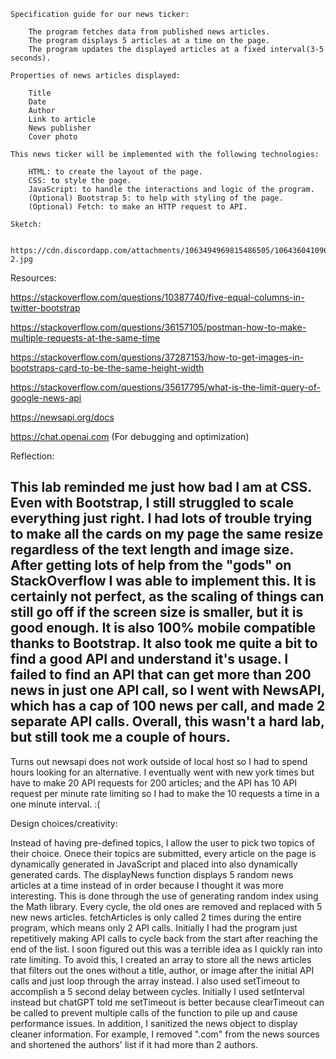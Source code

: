     Specification guide for our news ticker:

        The program fetches data from published news articles.
        The program displays 5 articles at a time on the page.
        The program updates the displayed articles at a fixed interval(3-5 seconds).

    Properties of news articles displayed:

        Title
        Date
        Author
        Link to article
        News publisher
        Cover photo

    This news ticker will be implemented with the following technologies:

        HTML: to create the layout of the page.
        CSS: to style the page.
        JavaScript: to handle the interactions and logic of the program.
        (Optional) Bootstrap 5: to help with styling of the page.
        (Optional) Fetch: to make an HTTP request to API.

    Sketch:

        https://cdn.discordapp.com/attachments/1063494969815486505/1064360410968502272/Untitled_Notebook-2.jpg

Resources:

  https://stackoverflow.com/questions/10387740/five-equal-columns-in-twitter-bootstrap
  
  https://stackoverflow.com/questions/36157105/postman-how-to-make-multiple-requests-at-the-same-time
  
  https://stackoverflow.com/questions/37287153/how-to-get-images-in-bootstraps-card-to-be-the-same-height-width
  
  https://stackoverflow.com/questions/35617795/what-is-the-limit-query-of-google-news-api
  
  https://newsapi.org/docs
  
  https://chat.openai.com (For debugging and optimization)

Reflection:

  This lab reminded me just how bad I am at CSS. Even with Bootstrap, I still struggled to scale everything just right. I had lots of trouble trying to make all the cards on my page the same resize regardless of the text length and image size. After getting lots of help from the "gods" on StackOverflow I was able to implement this. It is certainly not perfect, as the scaling of things can still go off if the screen size is smaller, but it is good enough. It is also 100% mobile compatible thanks to Bootstrap. It also took me quite a bit to find a good API and understand it's usage. I failed to find an API that can get more than 200 news in just one API call, so I went with NewsAPI, which has a cap of 100 news per call, and made 2 separate API calls. Overall, this wasn't a hard lab, but still took me a couple of hours.
  -----------------------------------------------------
  Turns out newsapi does not work outside of local host so I had to spend hours looking for an alternative. I eventually went with new york times but have to make 20 API requests for 200 articles; and the API has 10 API request per minute rate limiting so I had to make the 10 requests a time in a one minute interval. :(

Design choices/creativity:

  Instead of having pre-defined topics, I allow the user to pick two topics of their choice. Onece their topics are submitted, every article on the page is dynamically generated in JavaScript and placed into also dynamically generated cards. The displayNews function displays 5 random news articles at a time instead of in order because I thought it was more interesting. This is done through the use of generating random index using the Math library. Every cycle, the old ones are removed and replaced with 5 new news articles. fetchArticles is only called 2 times during the entire program, which means only 2 API calls. Initially I had the program just repetitively making API calls to cycle back from the start after reaching the end of the list. I soon figured out this was a terrible idea as I quickly ran into rate limiting. To avoid this, I created an array to store all the news articles that filters out the ones without a title, author, or image after the initial API calls and just loop through the array instead. I also used setTimeout to accomplish a 5 second delay between cycles. Initially I used setInterval instead but chatGPT told me setTimeout is better because clearTimeout can be called to prevent multiple calls of the function to pile up and cause performance issues. In addition, I sanitized the news object to display cleaner information. For example, I removed ".com" from the news sources and shortened the authors' list if it had more than 2 authors.

